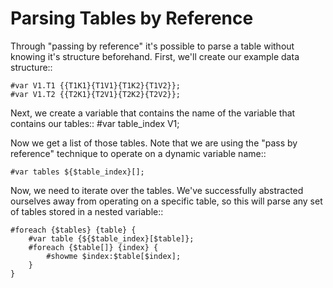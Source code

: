 Parsing Tables by Reference
===========================
Through "passing by reference" it's possible to parse a table without knowing it's structure beforehand. First, we'll create our example data structure::

    #var V1.T1 {{T1K1}{T1V1}{T1K2}{T1V2}};
    #var V1.T2 {{T2K1}{T2V1}{T2K2}{T2V2}};

Next, we create a variable that contains the name of the variable that contains our tables::
    #var table_index V1;

Now we get a list of those tables. Note that we are using the "pass by reference" technique to operate on a dynamic variable name::

    #var tables ${$table_index}[];

Now, we need to iterate over the tables. We've successfully abstracted ourselves away from operating on a specific table, so this will parse any set of tables stored in a nested variable::

    #foreach {$tables} {table} {
        #var table {${$table_index}[$table]};
        #foreach {$table[]} {index} {
            #showme $index:$table[$index];
        }
    }
